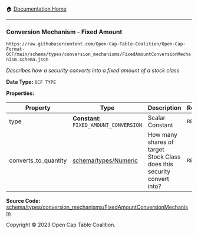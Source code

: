 :house: [Documentation Home](../../../../README.md)

---

### Conversion Mechanism - Fixed Amount

`https://raw.githubusercontent.com/Open-Cap-Table-Coalition/Open-Cap-Format-OCF/main/schema/types/conversion_mechanisms/FixedAmountConversionMechanism.schema.json`

_Describes how a security converts into a fixed amount of a stock class_

**Data Type:** `OCF TYPE`

**Properties:**

| Property             | Type                                    | Description                                                            | Required   |
| -------------------- | --------------------------------------- | ---------------------------------------------------------------------- | ---------- |
| type                 | **Constant:** `FIXED_AMOUNT_CONVERSION` | Scalar Constant                                                        | `REQUIRED` |
| converts_to_quantity | [schema/types/Numeric](../Numeric.md)   | How many shares of target Stock Class does this security convert into? | `REQUIRED` |

**Source Code:** [schema/types/conversion_mechanisms/FixedAmountConversionMechanism](../../../../../schema/types/conversion_mechanisms/FixedAmountConversionMechanism.schema.json)

Copyright © 2023 Open Cap Table Coalition.
